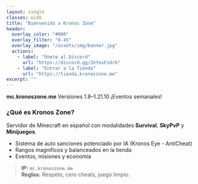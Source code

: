 ```yaml
---
layout: single
classes: wide
title: "Bienvenido a Kronos Zone"
header:
  overlay_color: "#000"
  overlay_filter: "0.45"
  overlay_image: "/assets/img/banner.jpg"
  actions:
    - label: "Únete al Discord"
      url: "https://discord.gg/ZeYesFzdrb"
    - label: "Entrar a la Tienda"
      url: "https://tienda.kronoszone.me"
excerpt: ""
---
```


**mc.kronoszone.me**
Versiones 1.8–1.21.10
¡Eventos semanales!

### ¿Qué es Kronos Zone?
Servidor de Minecraft en español con modalidades **Survival**, **SkyPvP** y **Minijuegos**.

- Sistema de auto sanciones potenciado por IA (Kronos Eye - AntiCheat)
- Rangos magnificos y balanceados en la tienda
- Eventos, misiones y economía

> **IP:** `mc.kronoszone.me`  
> **Reglas:** Respeto, cero cheats, juego limpio.
